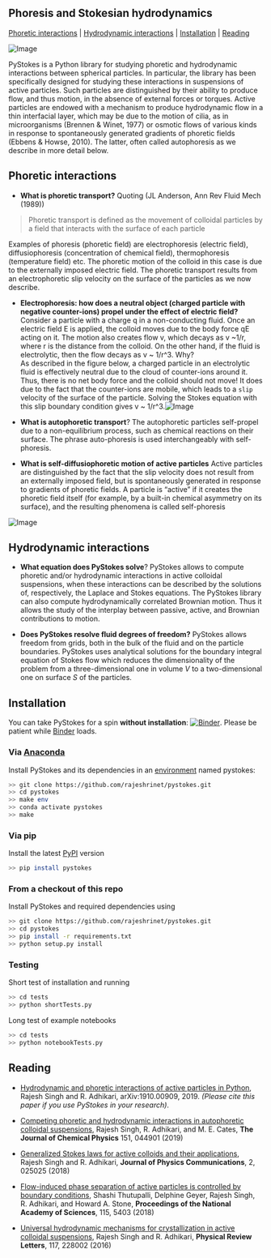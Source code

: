 ## Phoresis and Stokesian hydrodynamics

[Phoretic interactions](#phoretic-interactions) | [Hydrodynamic interactions](#hydrodynamic-interactions) | [Installation](#installation) | [Reading](#reading) 

![Image](https://raw.githubusercontent.com/rajeshrinet/pystokes-misc/master/gallery/figs/thisPyIm.png)

PyStokes is a Python library for studying phoretic and hydrodynamic interactions between spherical particles. In particular, the library has been specifically designed for studying these interactions in suspensions of active particles. Such particles are distinguished by their ability to produce flow, and thus motion, in the absence of external forces or torques. Active particles are endowed with a mechanism to produce hydrodynamic flow in a thin interfacial layer, which may be due to the motion of cilia, as in microorganisms (Brennen & Winet, 1977) or osmotic flows of various kinds in response to spontaneously generated gradients of phoretic fields (Ebbens & Howse, 2010). The latter, often called autophoresis as we describe in more detail below. 



## Phoretic interactions

* **What is phoretic transport?** Quoting (JL Anderson, Ann Rev Fluid Mech (1989))

> Phoretic transport is defined as the movement of colloidal particles by
> a field that interacts with the surface of each particle

Examples of phoresis (phoretic field) are electrophoresis (electric field), diffusiophoresis (concentration of chemical field), thermophoresis (temperature field) etc.  The phoretic motion of the colloid in this case is due to the externally imposed electric field. The phoretic transport results from an electrophoretic slip velocity on the surface of the particles as we now describe.

* **Electrophoresis: how does a neutral object (charged particle with negative counter-ions) propel under the effect of electric field?** Consider a particle with a charge q in a non-conducting fluid. Once an electric field E is applied, the colloid moves due to the body force qE acting on it. The motion also creates flow v, which decays as v ~1/r, where r is the distance from the colloid. On the other hand, if the fluid is electrolytic, then the flow decays as v ~ 1/r^3. Why?<br/>As described in the figure below, a charged particle in an electrolytic fluid is effectively neutral due to the cloud of counter-ions around it. Thus, there is no net body force and the colloid should not move! It does due to the fact that the counter-ions are mobile, which leads to a `slip` velocity of the surface of the particle. Solving the Stokes equation with this slip boundary condition gives v ~ 1/r^3.![Image](https://raw.githubusercontent.com/rajeshrinet/pystokes-misc/master/gallery/figs/electrophoresis.jpg)

* **What is autophoretic transport**?  The autophoretic particles self-propel due to a non-equilibrium process, such as chemical reactions on their surface. The phrase auto-phoresis is used interchangeably with self-phoresis. 

* **What is self-diffusiophoretic motion of active particles** Active particles are distinguished by the fact that the slip velocity does not result from an externally imposed field, but is spontaneously generated  in response to gradients of phoretic fields. A particle is “active” if it creates the phoretic field itself (for example, by a built-in chemical asymmetry on its surface), and the resulting
phenomena is called self-phoresis

![Image](https://raw.githubusercontent.com/rajeshrinet/pystokes-misc/master/gallery/figs/self-diffusiophoresis.jpg)

## Hydrodynamic interactions

* **What equation does PyStokes solve**?  PyStokes allows to compute phoretic and/or hydrodynamic interactions in active colloidal suspensions, when these interactions can be described by the solutions of, respectively, the Laplace and Stokes equations. The PyStokes library can also compute hydrodynamically correlated Brownian motion. Thus it allows the study of the interplay between passive, active, and Brownian contributions to motion.

* **Does PyStokes resolve fluid degrees of freedom?**  PyStokes allows freedom from grids, both in the bulk of the fluid and on the particle boundaries. PyStokes uses analytical solutions for the boundary integral equation of Stokes flow which reduces the dimensionality of the problem from a three-dimensional one in volume $V$ to a two-dimensional one on surface $S$ of the particles.




## Installation

You can take PyStokes for a spin **without installation**: [![Binder](https://mybinder.org/badge_logo.svg)](https://mybinder.org/v2/gh/rajeshrinet/pystokes/master?filepath=binder). Please be patient while [Binder](https://mybinder.org/v2/gh/rajeshrinet/pystokes/master?filepath=binder) loads. 

### Via [Anaconda](https://docs.conda.io/projects/continuumio-conda/en/latest/user-guide/install/index.html)

Install PyStokes and its dependencies in an [environment](https://github.com/rajeshrinet/pystokes/blob/master/environment.yml) named pystokes:

```bash
>> git clone https://github.com/rajeshrinet/pystokes.git
>> cd pystokes
>> make env
>> conda activate pystokes
>> make
```

### Via pip

Install the latest [PyPI](https://pypi.org/project/pystokes) version

```bash
>> pip install pystokes
```

### From a checkout of this repo

Install PyStokes and required dependencies using

```bash
>> git clone https://github.com/rajeshrinet/pystokes.git
>> cd pystokes
>> pip install -r requirements.txt
>> python setup.py install
```

### Testing
Short test of installation and running

```bash
>> cd tests
>> python shortTests.py
```

Long test of example notebooks 

```bash
>> cd tests
>> python notebookTests.py
```

## Reading

* [Hydrodynamic and phoretic interactions of active particles in Python](https://arxiv.org/abs/1910.00909), Rajesh Singh and R. Adhikari, arXiv:1910.00909, 2019. *(Please cite this paper if you use PyStokes in your research)*.

* [Competing phoretic and hydrodynamic interactions in autophoretic colloidal suspensions](https://aip.scitation.org/doi/full/10.1063/1.5090179), Rajesh Singh, R. Adhikari, and M. E. Cates, **The Journal of Chemical Physics** 151, 044901 (2019)

* [Generalized Stokes laws for active colloids and their applications](https://iopscience.iop.org/article/10.1088/2399-6528/aaab0d), Rajesh Singh and R. Adhikari, **Journal of Physics Communications**, 2, 025025 (2018)


* [Flow-induced phase separation of active particles is controlled by boundary conditions](https://www.pnas.org/content/115/21/5403), Shashi Thutupalli, Delphine Geyer, Rajesh Singh, R. Adhikari, and Howard A. Stone, **Proceedings of the National Academy of Sciences**, 115, 5403 (2018)  

* [Universal hydrodynamic mechanisms for crystallization in active colloidal suspensions](https://doi.org/10.1103/PhysRevLett.117.228002), Rajesh Singh and R. Adhikari,  **Physical Review Letters**, 117, 228002 (2016)
